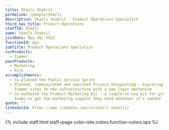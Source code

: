 ```yaml
---
title: Shazli Shahril
permalink: /people/shazli
description: Shazli Shahril - Product Operations Specialist
third_nav_title: Product Operations
staffId: shazli
name: Shazli Shahril
joinDate: May 30, 2022
functionId: ops
jobTitle: Product Operations Specialist
curProducts:
  - Isomer
pastProducts:
  - Marketing
  - Folk
accomplishments:
  - Co-planned the Public Service Sprint
  - Planned, communicated and executed Project Shipposting - migrating all
    Isomer sites to new infrastructure with a new login mechanism
  - Co-authored the Product Marketing Kit - a simple-to-use kit for product
    teams to get the marketing support they need whenever it’s needed
quote: ""
linkedinId: https://www.linkedin.com/in/shazli-shahril/
---
```


{% include staff.html staff=page color=site.colors.function-colors.ops %}
